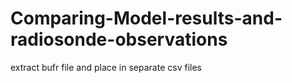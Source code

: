 # Comparing-Model-results-and-radiosonde-observations

extract bufr file and place in separate csv files
